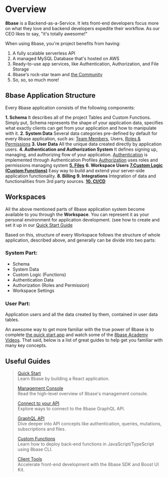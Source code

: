 # Overview

**8base** is a Backend-as-a-Service. It lets front-end developers focus more on what they love and backend developers expedite their workflow. As our CEO likes to say, "it's totally awesome!"

When using 8base, you're project benefits from having:

1. A fully scalable serverless API
2. A managed MySQL Database that's hosted on AWS
3. Ready-to-use app services, like Authentication, Authorization, and File Storage
4. 8base's rock-star team and [the Community](https://community.8base.com) 
5. So, so, so much more!

## 8base Application Structure

Every 8base application consists of the following components:

**1. Schema**
It describes all of the project Tables and Custom Functions.
Simply put, Schema represents the shape of your application data, specifies what exactly clients can get from your application and how to manipulate with it. 
**2. System Data** 
Several data categories pre-defined by default for every 8base application, such as: [Team Members](../8base-console/teams.md), Users, [Roles & Permissions](../8base-console/roles-and-permissions.md)	
**3. User Data** 
All the unique data created directly by application users.
**4. Authentication and Authorization System**
It defines signing up, managing, and authorizing flow of your application. 
[Authentication](../8base-console/authentication.md) is implemented through Authentication Profiles 
[Authorization](../8base-console/roles-and-permissions.md) uses roles and permissions managing system
[**5. Files**](../8base-console/handling-files.md)
**6. Workspace Users**
[**7.Custom Logic (Custom Functions)**](../8base-console/custom-functions.md)
Easy way to build and extend your server-side application functionality.
**8. Billing**
**9. Integrations**
Integration of data and functionalities from 3rd party sources. 
[**10. CI/CD**](../8base-console/development-tools/cli/ci-cd.md)

## Workspaces

All the above mentioned parts of 8base application system become available to you through the **Workspace**. 
You can represent it as your personal environment for application development. (see how to create and set it up in our [Quick Start Guide](../8base-console/getting-started/quick-start.md)

Based on this, structure of every Workspace follows the structure of whole application, described above, and generally can be divide into two parts:

### System Part:
- Schema
- System Data
- Custom Logic (Functions)
- Authentication Data 
- Authorization (Roles and Permission) 
- Workspace Settings

### User Part:
Application users and all the data created by them, contained in user data tables. 

An awesome way to get more familiar with the true power of 8base is to complete [the quick start app](./quick-start.md) and watch some of the [8base Academy Videos](https://www.youtube.com/channel/UCQgTczr5z_O4SJ-3nkANOaw). That said, below is a list of great guides to help get you familiar with many key concepts.

## Useful Guides

> [Quick Start](./quick-start.md)  
> Learn 8base by building a React application.	
>
> [Management Console](../8base-console/README.md)  
> Read the high-level overview of 8base's management console.	
>
> [Connect to your API](./connecting-to-api.md)  
> Explore ways to connect to the 8base GraphQL API.	
>
> [GraphQL API](../8base-console/graphql-api/README.md)  
> Dive deeper into API concepts like authentication, queries, mutations, subscriptions and files.	
>
> [Custom Functions](../8base-console/custom-functions/README.md)  
> Learn how to deploy back-end functions in JavaScript/TypeScript using 8base CLI.	
>
> [Client Tools](../development-tools/sdk/README.md)  
> Accelerate front-end development with the 8base SDK and Boost UI Kit.	
